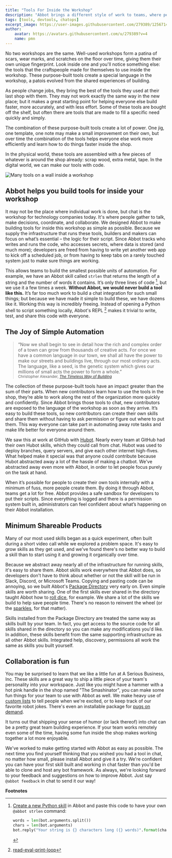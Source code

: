 ```yaml
---
title: "Tools For Inside the Workshop"
description: "Abbot brings a different style of work to teams, where people build tools for themselves and each other."
tags: [tools, devtools, chatops]
excerpt_image: https://user-images.githubusercontent.com/279389/125671459-9eb8385d-66a0-4010-9d77-49a00f9919f5.jpg
author:
    avatar: https://avatars.githubusercontent.com/u/279389?v=4
    name: pmn
---
```

 
No two workshops are the same. Well-used workshops form a patina of scars, wear marks, and scratches on the floor over time, giving them their own unique fingerprint. Look inside one and you'll notice something else: the tools that the craftspeople made for themselves to use inside the workshop. These purpose-built tools create a special language in the workshop, a patois evolved from the shared experiences of building. 

As people change jobs, they bring the best of the tools they used at their last shop with them. They may not work exactly the same way in the new place; but it makes a great starting point for helping everyone else build faster, more accurately, and with less effort. Some of these tools are bought off the shelf, but often there are tools that are made to fill a specific need quickly and simply.

The combination of these purpose-built tools create a lot of power. One jig, one template, one note may make a small improvement on their own, but over time the combination of the tools helps everyone else work more efficiently and learn how to do things faster inside the shop.

In the physical world, these tools are assembled with a few pieces of whatever is around the shop already: scrap wood, extra metal, tape. In the digital world, we can make our tools with code.


![Many tools on a wall inside a workshop](https://user-images.githubusercontent.com/279389/125671459-9eb8385d-66a0-4010-9d77-49a00f9919f5.jpg)


## Abbot helps you build tools for inside your workshop
It may not be the place where individual work is done, but chat is the workshop for technology companies today. It's where people gather to talk, make decisions, coordinate, and collaborate. We designed Abbot to make building tools for inside this workshop as simple as possible. Because we supply the infrastructure that runs these tools, builders and makers can focus on what’s essential – the logic for their script. Since Abbot tracks who writes and runs the code, who accesses secrets, where data is stored (and much more); developers are freed from having to write yet another web app to kick off a scheduled job, or from having to keep tabs on a rarely touched system just to make sure things are working.

This allows teams to build the smallest possible units of automation. For example, we have an Abbot skill called `strlen` that returns the length of a string and the number of words it contains. It’s only three lines of code [^1], but we use it a few times a week. **Without Abbot, we would never build a tool like this.** It’s far too much work to build a chat integration for such small things; but because we have made it simple to build these, we have dozens like it. Working this way is incredibly freeing. Instead of opening a Python shell to script something locally, Abbot's REPL [^2] makes it trivial to write, test, and share this code with everyone.


## The Joy of Simple Automation

> “Now we shall begin to see in detail how the rich and complex order of a town can grow from thousands of creative acts. For once we have a common language in our town, we shall all have the power to make our streets and buildings live, through our most ordinary acts. The language, like a seed, is the genetic system which gives our millions of small acts the power to form a whole.” <br><sub>Christopher Alexander, _[The Timeless Way of Building](https://www.patternlanguage.com/bookstore/timeless-way-of-building.html)_</sub>


The collection of these purpose-built tools have an impact greater than the sum of their parts. When new contributors learn how to use the tools in the shop, they’re able to work along the rest of the organization more quickly and confidently. Since Abbot brings those tools to chat, new contributors are exposed to the language of the workshop as soon as they arrive. It’s easy to build these tools, so new contributors can create their own skills and share them without having to ask permission or figure out where to put them. This way everyone can take part in automating away rote tasks and make life better for everyone around them.

We saw this at work at GitHub with [Hubot](https://github.com/github/hubot). Nearly every team at GitHub had their own Hubot skills, which they could call from chat. Hubot was used to deploy branches, query servers, and give each other internet high-fives. What helped make it special was that anyone could contribute because Hubot abstracted away a lot of the hassle of making a chatbot. We've abstracted away even more with Abbot, in order to let people focus purely on the task at hand.

When it’s possible for people to create their own tools internally with a minimum of fuss, more people create them. By doing it through Abbot, teams get a lot for free. Abbot provides a safe sandbox for developers to put their scripts. Since everything is logged and there is a permission system built in, administrators can feel confident about what’s happening on their Abbot installation.

## Minimum Shareable Products
Many of our most used skills began as a quick experiment, often built during a short video call while we explored a problem space. It's easy to grow skills as they get used, and we've found there's no better way to build a skill than to start using it and growing it organically over time.

Because we abstract away nearly all of the infrastructure for running skills, it's easy to share them. Abbot skills work everywhere that Abbot does, so developers don't have to think about whether or not the skill will be run in Slack, Discord, or Microsoft Teams. Copying and pasting code can be annoying, so we built Abbot's [Package Directory](https://ab.bot/packages) very early on. Even simple skills are worth sharing. One of the first skills ever shared in the directory taught Abbot how to [roll dice](https://ab.bot/packages/336298988896518154/roll), for example. We share a lot of the skills we build to help save people time. There's no reason to reinvent the wheel (or the [sparkles](https://ab.bot/packages/seriousdemos/sparkle), for that matter).

Skills installed from the Package Directory are treated the same way as skills built by your team. In fact, you get access to the source code for all skills shared in the directory so you can make any modifications you'd like. In addition, these skills benefit from the same supporting infrastructure as all other Abbot skills. Integrated help, discovery, permissions all work the same as skills you built yourself.

## Collaboration is fun
You may be surprised to learn that we like a little fun at A Serious Business, Inc. These skills are a great way to ship a little piece of your team's personality into your workspace. Just like you might have a hammer with a hot pink handle in the shop named "The Smashinator", you can make some fun things for your team to use with Abbot as well. We make heavy use of [custom lists](https://blog.ab.bot/archive/2021/06/22/shipit/) to tell people when we're excited, or to keep track of our favorite robot jokes. There's even an installable package for [pugs on demand](https://ab.bot/packages/aseriousbiz/pug).

It turns out that shipping your sense of humor (or lack thereof) into chat can be a pretty great team building experience. If your team works remotely even some of the time, having some fun inside the shop makes working together a lot more enjoyable.

We've worked to make getting started with Abbot as easy as possible. The next time you find yourself thinking that you wished you had a tool in chat, no matter how small, please install Abbot and give it a try. We're confident you can have your first skill built and working in chat faster than you'd be able to clone and host any bot framework. As always, we're looking forward to your feedback and suggestions on how to improve Abbot. Just say `@abbot feedback` in chat to send it our way!



**Footnotes**

[^1]: [Create a new Python skill](https://ab.bot/skills/create/python) in Abbot and paste this code to have your own `@abbot strlen` command: 
    ```python
    words = len(bot.arguments.split())
    chars = len(bot.arguments)
    bot.reply("Your string is {} characters long ({} words)".format(chars, words))
    ```
[^2]: [read-eval-print-loop](https://en.wikipedia.org/wiki/Read%E2%80%93eval%E2%80%93print_loop)



